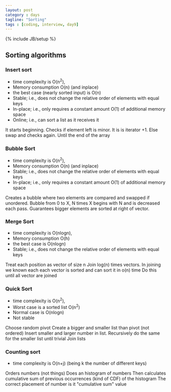```yaml
---
layout: post
category : days
tagline: "Sorting"
tags : [coding, interview, day9]
---
```


{% include JB/setup %}

## Sorting algorithms

### Insert sort
* time complexity is O(n<sup>2</sup>),
* Memory consumption O(n) (and inplace)
* the best case (nearly sorted input) is O(n)
* Stable; i.e., does not change the relative order of elements with equal keys
* In-place; i.e., only requires a constant amount O(1) of additional memory space
* Online; i.e., can sort a list as it receives it

It starts beginning.
Checks if element left is minor. It is is iterator +1. Else swap and checks again.
Until the end of the array

### Bubble Sort
* time complexity is O(n<sup>2</sup>),
* Memory consumption O(n) (and inplace)
* Stable; i.e., does not change the relative order of elements with equal keys
* In-place; i.e., only requires a constant amount O(1) of additional memory space

Creates a bubble where two elements are compared and swapped if unordered.
Bubble from 0 to X, N times
X begins with N and is decreased each pass. Guarantees bigger elements are sorted at right of vector.

### Merge Sort
* time complexity is O(nlogn),
* Memory consumption O(h)
* the best case is O(nlogn)
* Stable; i.e., does not change the relative order of elements with equal keys

Treat each position as vector of size n
Join log(n) times vectors. In joining we known each each vector is sorted and can sort it in o(n) time
Do this until all vector are joined


### Quick Sort

* time complexity is O(n<sup>2</sup>),
* Worst case is a sorted list O(n<sup>2</sup>)
* Normal case is O(nlogn)
* Not stable

Choose random pivot
Create a bigger and smaller list than pivot (not ordered)
Insert smaller and larger number in list. 
Recursively do the same for the smaller list until trivial
Join lists

### Counting sort

* time complexity is O(n+j) (being k the number of different keys)

Orders numbers (not things)
Does an histogram of numbers
Then calculates cumulative sum of previous occurrences (kind of CDF) of the histogram
The correct placement of number is it "cumulative sum" value

